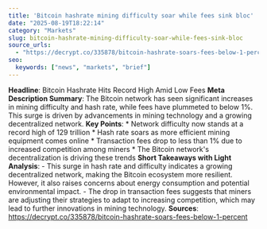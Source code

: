```yaml
---
title: 'Bitcoin hashrate mining difficulty soar while fees sink bloc'
date: "2025-08-19T18:22:14"
category: "Markets"
slug: bitcoin-hashrate-mining-difficulty-soar-while-fees-sink-bloc
source_urls:
  - "https://decrypt.co/335878/bitcoin-hashrate-soars-fees-below-1-percent"
seo:
  keywords: ["news", "markets", "brief"]
---
```

**Headline**: Bitcoin Hashrate Hits Record High Amid Low Fees  **Meta Description Summary**: The Bitcoin network has seen significant increases in mining difficulty and hash rate, while fees have plummeted to below 1%. This surge is driven by advancements in mining technology and a growing decentralized network.  **Key Points**:  * Network difficulty now stands at a record high of 129 trillion * Hash rate soars as more efficient mining equipment comes online * Transaction fees drop to less than 1% due to increased competition among miners * The Bitcoin network's decentralization is driving these trends  **Short Takeaways with Light Analysis**:   - This surge in hash rate and difficulty indicates a growing decentralized network, making the Bitcoin ecosystem more resilient. However, it also raises concerns about energy consumption and potential environmental impact. - The drop in transaction fees suggests that miners are adjusting their strategies to adapt to increasing competition, which may lead to further innovations in mining technology.  **Sources**:  https://decrypt.co/335878/bitcoin-hashrate-soars-fees-below-1-percent 
